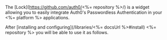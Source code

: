 The [Lock](https://github.com/auth0/<%= repository %>/) is a widget allowing you to easily integrate Auth0's Passwordless Authentication in your <%= platform %> applications.

After [installing and configuring](/libraries/<%= docsUrl %>#install) <%= repository %> you will be able to use it as follows.